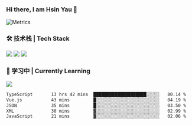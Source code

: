 ### Hi there, I am Hsin Yau 👋 
![Metrics](https://metrics.lecoq.io/hsinyau?template=classic&base.header=0&base.activity=0&base.community=0&base.repositories=0&base.metadata=0&activity=1&rss=1&base=header%2C%20activity%2C%20community%2C%20repositories%2C%20metadata&base.indepth=false&base.hireable=false&base.skip=false&activity=false&activity.limit=5&activity.load=300&activity.days=14&activity.visibility=all&activity.timestamps=false&activity.filter=all&rss=false&rss.source=https%3A%2F%2Fhsinyau.cc%2Frss.xml&rss.limit=4&config.timezone=Asia%2FShanghai)

### 🛠 技术栈 | Tech Stack
![](https://skillicons.dev/icons?i=html,css,js,ts,sass,jquery,bootstrap,vue&theme=light) 
![](https://skillicons.dev/icons?i=vite,nuxtjs,webpack,tailwindcss,windicss,nodejs,express,markdown&theme=light)
![](https://skillicons.dev/icons?i=mysql,mongodb,git,pug,vscode,idea,ps,figma&theme=light)

### 📖 学习中 | Currently Learning

![](https://skillicons.dev/icons?i=react,nextjs,svelte,nestjs,nginx,docker,rollupjs&theme=light)

<!--START_SECTION:waka-->

```txt
TypeScript       13 hrs 42 mins  ████████████████████░░░░░   80.14 %
Vue.js           43 mins         █░░░░░░░░░░░░░░░░░░░░░░░░   04.19 %
JSON             35 mins         █░░░░░░░░░░░░░░░░░░░░░░░░   03.50 %
XML              30 mins         ▓░░░░░░░░░░░░░░░░░░░░░░░░   02.99 %
JavaScript       21 mins         ▓░░░░░░░░░░░░░░░░░░░░░░░░   02.06 %
```

<!--END_SECTION:waka-->
